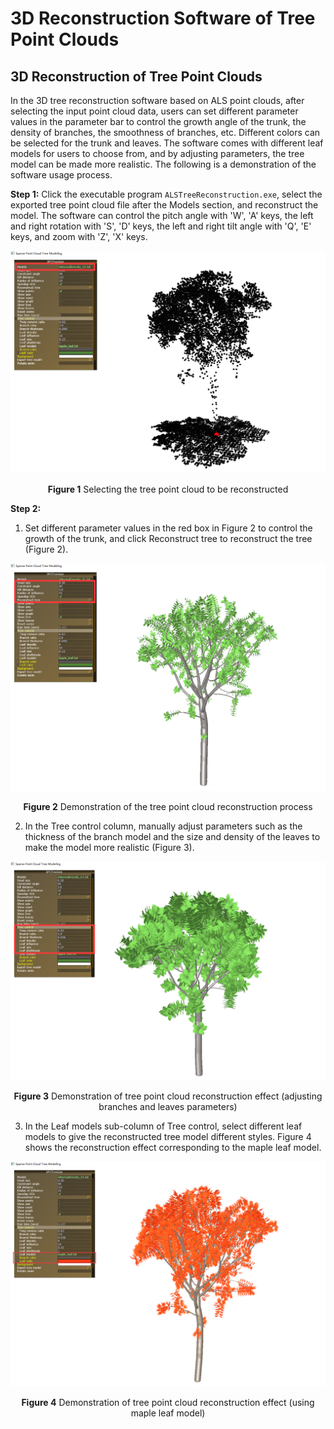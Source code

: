 # 3D Reconstruction Software of Tree Point Clouds 

## 3D Reconstruction of Tree Point Clouds

In the 3D tree reconstruction software based on ALS point clouds, after selecting the input point cloud data, users can set different parameter values in the parameter bar to control the growth angle of the trunk, the density of branches, the smoothness of branches, etc. Different colors can be selected for the trunk and leaves. The software comes with different leaf models for users to choose from, and by adjusting parameters, the tree model can be made more realistic. The following is a demonstration of the software usage process.

**Step 1:** Click the executable program `ALSTreeReconstruction.exe`, select the exported tree point cloud file after the Models section, and reconstruct the model. The software can control the pitch angle with 'W', 'A' keys, the left and right rotation with 'S', 'D' keys, the left and right tilt angle with 'Q', 'E' keys, and zoom with 'Z', 'X' keys.

![Figure 1: Selecting the tree point cloud to be reconstructed](./images/fig1.png)
<center><b>Figure 1</b> Selecting the tree point cloud to be reconstructed</center>

**Step 2:**

1. Set different parameter values in the red box in Figure 2 to control the growth of the trunk, and click Reconstruct tree to reconstruct the tree (Figure 2).

![Figure 2: Demonstration of the tree point cloud reconstruction process](./images/fig2.png)
<center><b>Figure 2</b> Demonstration of the tree point cloud reconstruction process</center>

2. In the Tree control column, manually adjust parameters such as the thickness of the branch model and the size and density of the leaves to make the model more realistic (Figure 3).

![Figure 3: Demonstration of tree point cloud reconstruction effect (adjusting branches and leaves parameters)](./images/fig3.png)
<center><b>Figure 3</b> Demonstration of tree point cloud reconstruction effect (adjusting branches and leaves parameters)</center>

3. In the Leaf models sub-column of Tree control, select different leaf models to give the reconstructed tree model different styles. Figure 4 shows the reconstruction effect corresponding to the maple leaf model.

![Figure 4: Demonstration of tree point cloud reconstruction effect (using maple leaf model)](./images/fig4.png)
<center><b>Figure 4</b> Demonstration of tree point cloud reconstruction effect (using maple leaf model)</center>
